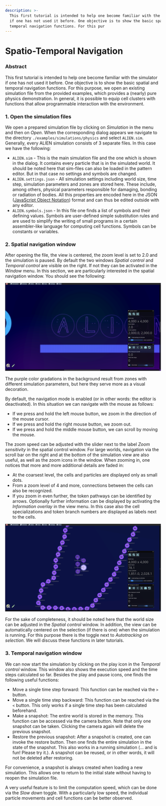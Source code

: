 ```yaml
---
description: >-
  This first tutorial is intended to help one become familiar with the simulator
  if one has not used it before. One objective is to show the basic spatial and
  temporal navigation functions. For this pur
---
```


# Spatio-Temporal Navigation

### Abstract

This first tutorial is intended to help one become familiar with the simulator if one has not used it before. One objective is to show the basic spatial and temporal navigation functions. For this purpose, we open an existing simulation file from the provided examples, which provides a (nearly) pure physics demonstration. In general, it is possible to equip cell clusters with functions that allow programmable interaction with the environment.

### 1. Open the simulation files

We open a prepared simulation file by clicking on _Simulation_ in the menu and then on _Open_. When the corresponding dialog appears we navigate to the directory `./examples/simulations/physics` and select `ALIEN.sim`. Generally, every ALIEN simulation consists of 3 separate files. In this case we have the following:

* `ALIEN.sim` -  This is the main simulation file and the one which is shown in the dialog. It contains every particle that is in the simulated world. It should be noted here that sim-files can also be loaded in the pattern editor. But in that case no settings and symbols are changed.
* `ALIEN.settings.json` - All simulation settings including world size, time step, simulation parameters and zones are stored here. These include, among others, physical parameters responsible for damaging, bonding or radiation of bodies. All this properties are encoded here in the JSON ([JavaScript Object Notation](https://en.wikipedia.org/wiki/JSON)) format and can thus be edited outside with any editor.
* `ALIEN.symbols.json` - In this file one finds a list of symbols and their defining values. Symbols are user-defined simple substitution rules and are used to simplify the writing of small programs in a certain assembler-like language for computing cell functions. Symbols can be constants or variables.

### 2. Spatial navigation window

After opening the file, the view is centered, the zoom level is set to 2.0 and the simulation is paused. By default the two windows _Spatial control_ and _Temporal control_ are visible on the right. If not they can be activated in the _Window_ menu. In this section, we are particularly interested in the spatial navigation window. You should see the following:

![Initial configuration after loading ALIEN.sim](<../.gitbook/assets/file opened.png>)

The purple color gradations in the background result from zones with different simulation parameters, but here they serve more as a visual decoration.&#x20;

By default, the navigation mode is enabled (or in other words: the editor is deactivated). In this situation we can navigate with the mouse as follows:

* If we press and hold the left mouse button, we zoom in the direction of the mouse cursor.
* If we press and hold the right mouse button, we zoom out.
* If we press and hold the middle mouse button, we can scroll by moving the mouse.

The zoom speed can be adjusted with the slider next to the label _Zoom sensitivity_ in the spatial control window. For large worlds, navigation via the scroll bar on the right and at the bottom of the simulation view are also useful, as well as the zoom icons in the window. When zooming in, one notices that more and more additional details are faded in:

* At the coarsest level, the cells and particles are displayed only as small dots.
* From a zoom level of 4 and more, connections between the cells can also be recognized.
* If you zoom in even further, the token pathways can be identified by arrows. Optionally further information can be displayed by activating the _Information overlay_ in the view menu. In this case also the cell specializations and token branch numbers are displayed as labels next to the cells.

![High zoom level with information overlay](<../.gitbook/assets/token pathways.png>)

For the sake of completeness, it should be noted here that the world size can be adjusted in the _Spatial control_ window. In addition, the view can be automatically centered on the selection (if there is one) when the simulation is running. For this purpose there is the toggle next to _Autotracking on selection_. We will discuss these functions in later tutorials.

### 3. Temporal navigation window

We can now start the simulation by clicking on the play icon in the _Temporal control_ window. This window also shows the execution speed and the time steps calculated so far. Besides the play and pause icons, one finds the following useful functions:

* Move a single time step forward:  This function can be reached via the `>` button.
* Move a single time step backward: This function can be reached via the `<` button. This only works if a single time step has been calculated beforehand.
* Make a snapshot: The entire world is stored in the memory. This function can be accessed via the camera button. Note that only one snapshot can be taken. Clicking the camera again will delete the previous snapshot.
* Restore the previous snapshot: After a snapshot is created, one can invoke the restore button. Then one finds the entire simulation in the state of the snapshot. This also works in a running simulation (... and is fun! Please try it.). A snapshot can be reused, or in other words, it will not be deleted after restoring.

For convenience, a snapshot is always created when loading a new simulation. This allows one to return to the initial state without having to reopen the simulation file.

A very useful feature is to limit the computation speed, which can be done via the _Slow down_ toggle. With a particularly low speed, the individual particle movements and cell functions can be better observed.
